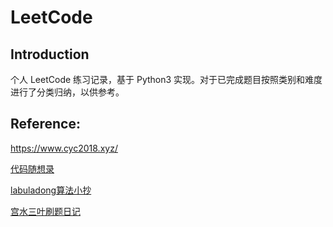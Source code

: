# LeetCode

## Introduction

个人 LeetCode 练习记录，基于 Python3 实现。对于已完成题目按照类别和难度进行了分类归纳，以供参考。

## Reference:

https://www.cyc2018.xyz/

[代码随想录](https://programmercarl.com/)

[labuladong算法小抄](https://labuladong.online/algo/)

[宫水三叶刷题日记](https://github.com/SharingSource/LogicStack-LeetCode/wiki/DFS)
